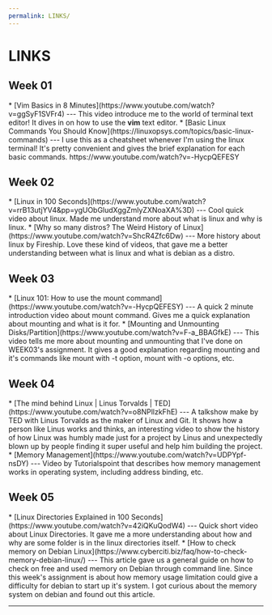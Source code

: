```yaml
---
permalink: LINKS/
---
```


# LINKS

<h2>Week 01</h2>
* [Vim Basics in 8 Minutes](https://www.youtube.com/watch?v=ggSyF1SVFr4) ---
This video introduce me to the world of terminal text editor!
It dives in on how to use the <b>vim</b> text editor.
* [Basic Linux Commands You Should Know](https://linuxopsys.com/topics/basic-linux-commands) ---
I use this as a cheatsheet whenever I'm using the linux terminal!
It's pretty convenient and gives the brief explanation for each basic commands.
https://www.youtube.com/watch?v=-HycpQEFESY

<h2>Week 02</h2>
* [Linux in 100 Seconds](https://www.youtube.com/watch?v=rrB13utjYV4&pp=ygUObGludXggZmlyZXNoaXA%3D) ---
Cool quick video about linux.
Made me understand more about what is linux and why is linux.
* [Why so many distros? The Weird History of Linux](https://www.youtube.com/watch?v=ShcR4Zfc6Dw) ---
More history about linux by Fireship.
Love these kind of videos, that gave me a better understanding between what is linux and what is debian as a distro.

<h2>Week 03</h2>
* [Linux 101: How to use the mount command](https://www.youtube.com/watch?v=-HycpQEFESY) ---
A quick 2 minute introduction video about mount command. Gives me a quick explanation about mounting and what is it for.
* [Mounting and Unmounting Disks/Partition](https://www.youtube.com/watch?v=F-a_BBAGfkE) ---
This video tells me more about mounting and unmounting that I've done on WEEK03's assignment. It gives a good explanation regarding mounting and it's commands like mount with -t option, mount with -o options, etc.

<h2>Week 04</h2>
* [The mind behind Linux | Linus Torvalds | TED](https://www.youtube.com/watch?v=o8NPllzkFhE) ---
A talkshow make by TED with Linus Torvalds as the maker of Linux and Git. It shows how a person like Linus works and thinks, an interesting video to show the history of how Linux was humbly made just for a project by Linus and unexpectedly blown up by people finding it super useful and help him building the project.
* [Memory Management](https://www.youtube.com/watch?v=UDPYpf-nsDY) ---
Video by Tutorialspoint that describes how memory management works in operating system, including address binding, etc.

<h2>Week 05</h2>
* [Linux Directories Explained in 100 Seconds](https://www.youtube.com/watch?v=42iQKuQodW4) ---
Quick short video about Linux Directories. It gave me a more understanding about how and why are some folder is in the linux directories itself.
* [How to check memory on Debian Linux](https://www.cyberciti.biz/faq/how-to-check-memory-debian-linux/) ---
This article gave us a general guide on how to check on free and used memory on Debian through command line. Since this week's assignment is about how memory usage limitation could give a difficulty for debian to start up it's system. I got curious about the memory system on debian and found out this article.

<br>
<hr>
